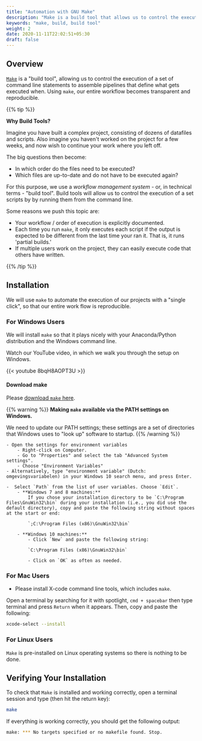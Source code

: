 ```yaml
---
title: "Automation with GNU Make"
description: "Make is a build tool that allows us to control the execution of a set of command line statements."
keywords: "make, build, build tool"
weight: 2
date: 2020-11-11T22:02:51+05:30
draft: false
---
```


## Overview

[`Make`](https://www.gnu.org/software/make/) is a "build tool", allowing us to control the execution of a set of command line statements to assemble pipelines that define what gets executed when. Using `make`,
our entire workflow becomes transparent and reproducible.

{{% tip %}}

**Why Build Tools?**

Imagine you have built a complex project, consisting of dozens of datafiles and scripts.
Also imagine you haven't worked on the project for a few weeks, and now wish to continue
your work where you left off.

The big questions then become:

- In which order do the files need to be executed?
- Which files are up-to-date and do not have to be executed again?

For this purpose, we use a *workflow management system* - or, in technical terms - "build tool".
Build tools will allow us to control the execution of a set scripts by by running them from the command line.

Some reasons we push this topic are:

* Your workflow / order of execution is explicitly documented.
* Each time you run `make`, it only executes each script if the output is expected to be different from the last time your ran it. That is, it runs 'partial builds.'
* If multiple users work on the project, they can easily execute code that others have written.

{{% /tip %}}
<!--    #* Its written in Python, which minimizes the learning curve needed to pick up the essentials relatively small
#    #* It was designed for academic/professional research (in Bioformatics) so it feels more intuitive than most alternatives for our desired audience.
-->

## Installation

We will use `make` to automate the execution of our projects with a "single click", so that our entire work flow is reproducible.

### For Windows Users

We will install `make` so that it plays nicely with your Anaconda/Python distribution and the Windows command line.

Watch our YouTube video, in which we walk you through the setup on Windows.

{{< youtube 8bqH8AOPT3U >}}

#### Download make
Please [download `make` here](http://gnuwin32.sourceforge.net/downlinks/make.php).

{{% warning %}}
**Making `make` available via the PATH settings on Windows.**

We need to update our PATH settings; these settings are a set of directories that Windows uses to "look up" software to startup.
{{% /warning %}}

    - Open the settings for environment variables
        - Right-click on Computer.
      	- Go to "Properties" and select the tab "Advanced System settings".
      	- Choose "Environment Variables"
    - Alternatively, type "environment variable" (Dutch: omgevingsvariabelen) in your Windows 10 search menu, and press Enter.

	-  Select `Path` from the list of user variables. Choose `Edit`.
		- **Windows 7 and 8 machines:**
			If you chose your installation directory to be `C:\Program Files\GnuWin32\bin` during your installation (i.e., you did use the default directory), copy and paste the following string without spaces at the start or end:

            `;C:\Program Files (x86)\GnuWin32\bin`

		- **Windows 10 machines:**
			- Click `New` and paste the following string:

            `C:\Program Files (x86)\GnuWin32\bin`

			- Click on `OK` as often as needed.

<!---

within CygWin.
Its time to go back to the **setup-x86_64.exe** we [told you not to delete](commandLine.md). We will use it to install make.
Proceed as follows:

* Click through the installation until you arrive at the page "Select packages."
* Type make into the search function and wait for the results to be filtered.
* Click the '+' next to "Devel" and then find the following lines:
    * make
    * gcc-tools-epoch1-automake
    * gcc-tools-epoch2-automake
 and then click on the word 'Skip' located next to each of these. 'Skip' should then be replaced with some numbers (the version which we will install).
 * Now click on "Next" in the bottom right corner and continue accepting all options until the installation is complete.

-->

### For Mac Users

* Please install X-code command line tools, which includes `make`.

Open a terminal by searching for it with spotlight, `cmd + spacebar` then type terminal and press `Return` when it appears. Then, copy and paste the following:

```bash
xcode-select --install
```

### For Linux Users

`Make` is pre-installed on Linux operating systems so there is nothing to be done.


## Verifying Your Installation

To check that `Make` is installed and working correctly, open a terminal session and type (then hit the return key):

```bash
make
```

If everything is working correctly, you should get the following output:

```bash
make: *** No targets specified or no makefile found. Stop.
```
